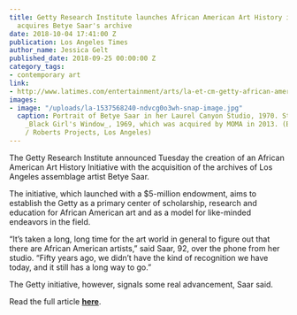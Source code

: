```yaml
---
title: Getty Research Institute launches African American Art History initiative,
  acquires Betye Saar's archive
date: 2018-10-04 17:41:00 Z
publication: Los Angeles Times
author_name: Jessica Gelt
published_date: 2018-09-25 00:00:00 Z
category_tags:
- contemporary art
link:
- http://www.latimes.com/entertainment/arts/la-et-cm-getty-african-american-art-20180925-story.html
images:
- image: "/uploads/la-1537568240-ndvcg0o3wh-snap-image.jpg"
  caption: Portrait of Betye Saar in her Laurel Canyon Studio, 1970. Standing with
    _Black Girl's Window_, 1969, which was acquired by MOMA in 2013. (Bob Nakamura
    / Roberts Projects, Los Angeles)
---
```


The Getty Research Institute announced Tuesday the creation of an African American Art History Initiative with the acquisition of the archives of Los Angeles assemblage artist Betye Saar.

The initiative, which launched with a $5-million endowment, aims to establish the Getty as a primary center of scholarship, research and education for African American art and as a model for like-minded endeavors in the field.

“It’s taken a long, long time for the art world in general to figure out that there are African American artists,” said Saar, 92, over the phone from her studio. “Fifty years ago, we didn’t have the kind of recognition we have today, and it still has a long way to go.”

The Getty initiative, however, signals some real advancement, Saar said.

Read the full article **[here](http://www.latimes.com/entertainment/arts/la-et-cm-getty-african-american-art-20180925-story.html)**.